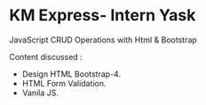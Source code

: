# KM Express- Intern Yask
JavaScript CRUD Operations with Html & Bootstrap
  
Content discussed : 
- Design HTML Bootstrap-4.
- HTML Form Validation.
- Vanila JS.
